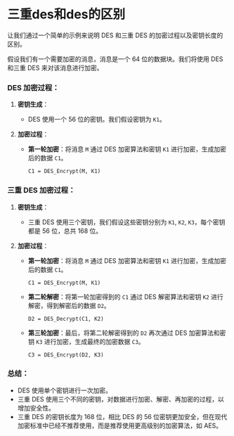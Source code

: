 # 三重des和des的区别

让我们通过一个简单的示例来说明 DES 和三重 DES 的加密过程以及密钥长度的区别。

假设我们有一个需要加密的消息，消息是一个 64 位的数据块。我们将使用 DES 和三重 DES 来对该消息进行加密。

### DES 加密过程：

1. **密钥生成**：
   - DES 使用一个 56 位的密钥。我们假设密钥为 `K1`。

2. **加密过程**：
   - **第一轮加密**：将消息 `M` 通过 DES 加密算法和密钥 `K1` 进行加密，生成加密后的数据 `C1`。
     ```
     C1 = DES_Encrypt(M, K1)
     ```

### 三重 DES 加密过程：

1. **密钥生成**：
   - 三重 DES 使用三个密钥，我们假设这些密钥分别为 `K1`, `K2`, `K3`，每个密钥都是 56 位，总共 168 位。
   
2. **加密过程**：
   - **第一轮加密**：将消息 `M` 通过 DES 加密算法和密钥 `K1` 进行加密，生成加密后的数据 `C1`。
     ```
     C1 = DES_Encrypt(M, K1)
     ```
   - **第二轮解密**：将第一轮加密得到的 `C1` 通过 DES 解密算法和密钥 `K2` 进行解密，得到解密后的数据 `D2`。
     ```
     D2 = DES_Decrypt(C1, K2)
     ```
   - **第三轮加密**：最后，将第二轮解密得到的 `D2` 再次通过 DES 加密算法和密钥 `K3` 进行加密，生成最终的加密数据 `C3`。
     ```
     C3 = DES_Encrypt(D2, K3)
     ```

### 总结：

- DES 使用单个密钥进行一次加密。
- 三重 DES 使用三个不同的密钥，对数据进行加密、解密、再加密的过程，以增加安全性。
- 三重 DES 的密钥长度为 168 位，相比 DES 的 56 位密钥更加安全，但在现代加密标准中已经不推荐使用，而是推荐使用更高级别的加密算法，如 AES。